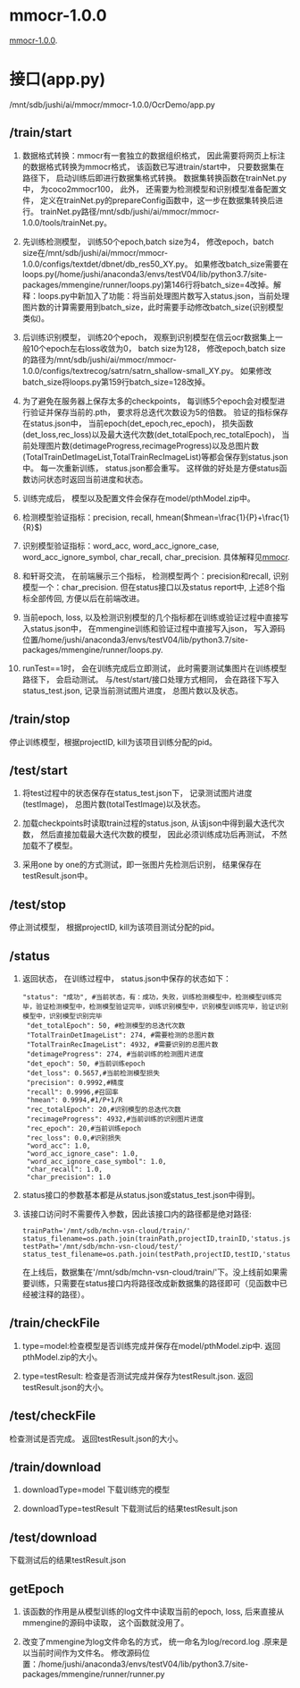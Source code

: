 # mmocr-1.0.0

[mmocr-1.0.0](https://github.com/open-mmlab/mmocr/tree/v1.0.0).

# 接口(app.py)
/mnt/sdb/jushi/ai/mmocr/mmocr-1.0.0/OcrDemo/app.py
## /train/start
1. 数据格式转换：mmocr有一套独立的数据组织格式， 因此需要将网页上标注的数据格式转换为mmocr格式， 该函数已写进train/start中， 只要数据集在路径下， 启动训练后即进行数据集格式转换。 数据集转换函数在trainNet.py中， 为coco2mmocr100， 此外， 还需要为检测模型和识别模型准备配置文件， 定义在trainNet.py的prepareConfig函数中，这一步在数据集转换后进行。 trainNet.py路径/mnt/sdb/jushi/ai/mmocr/mmocr-1.0.0/tools/trainNet.py。

2. 先训练检测模型， 训练50个epoch,batch size为4， 修改epoch，batch size在/mnt/sdb/jushi/ai/mmocr/mmocr-1.0.0/configs/textdet/dbnet/db_res50_XY.py。 如果修改batch_size需要在loops.py(/home/jushi/anaconda3/envs/testV04/lib/python3.7/site-packages/mmengine/runner/loops.py)第146行将batch_size=4改掉。解释：loops.py中新加入了功能：将当前处理图片数写入status.json，当前处理图片数的计算需要用到batch_size，此时需要手动修改batch_size(识别模型类似)。

3. 后训练识别模型， 训练20个epoch， 观察到识别模型在信云ocr数据集上一般10个epoch左右loss收敛为0， batch size为128， 修改epoch,batch size的路径为/mnt/sdb/jushi/ai/mmocr/mmocr-1.0.0/configs/textrecog/satrn/satrn_shallow-small_XY.py。 如果修改batch_size将loops.py第159行batch_size=128改掉。

4. 为了避免在服务器上保存太多的checkpoints， 每训练5个epoch会对模型进行验证并保存当前的.pth， 要求将总迭代次数设为5的倍数。 验证的指标保存在status.json中， 当前epoch(det_epoch,rec_epoch)， 损失函数(det_loss,rec_loss)以及最大迭代次数(det_totalEpoch,rec_totalEpoch)， 当前处理图片数(detimageProgress,recimageProgress)以及总图片数(TotalTrainDetImageList,TotalTrainRecImageList)等都会保存到status.json中。 每一次重新训练， status.json都会重写。 这样做的好处是方便status函数访问状态时返回当前进度和状态。

5. 训练完成后， 模型以及配置文件会保存在model/pthModel.zip中。

6. 检测模型验证指标：precision, recall, hmean($hmean=\frac{1}{P}+\frac{1}{R}$)

7. 识别模型验证指标：word_acc, word_acc_ignore_case, word_acc_ignore_symbol, char_recall, char_precision. 具体解释见[mmocr](https://github.com/open-mmlab/mmocr/blob/main/docs/zh_cn/basic_concepts/evaluation.md).

8. 和轩哥交流， 在前端展示三个指标， 检测模型两个：precision和recall, 识别模型一个：char_precision. 但在status接口以及status report中, 上述8个指标全部传回, 方便以后在前端改进。

9. 当前epoch, loss, 以及检测识别模型的几个指标都在训练或验证过程中直接写入status.json中， 在mmengine训练和验证过程中直接写入json， 写入源码位置/home/jushi/anaconda3/envs/testV04/lib/python3.7/site-packages/mmengine/runner/loops.py.

10. runTest==1时， 会在训练完成后立即测试， 此时需要测试集图片在训练模型路径下， 会启动测试。 与/test/start/接口处理方式相同， 会在路径下写入status_test.json, 记录当前测试图片进度， 总图片数以及状态。

## /train/stop
停止训练模型，根据projectID, kill为该项目训练分配的pid。

## /test/start
1. 将test过程中的状态保存在status_test.json下， 记录测试图片进度(testImage)， 总图片数(totalTestImage)以及状态。

2. 加载checkpoints时读取train过程的status.json, 从该json中得到最大迭代次数， 然后直接加载最大迭代次数的模型， 因此必须训练成功后再测试， 不然加载不了模型。

3. 采用one by one的方式测试，即一张图片先检测后识别， 结果保存在testResult.json中。

## /test/stop
停止测试模型， 根据projectID, kill为该项目测试分配的pid。

## /status
1. 返回状态， 在训练过程中， status.json中保存的状态如下：
   ```
   "status": "成功", #当前状态，有：成功，失败，训练检测模型中，检测模型训练完毕，验证检测模型中，检测模型验证完毕，训练识别模型中，识别模型训练完毕，验证识别模型中，识别模型识别完毕
    "det_totalEpoch": 50, #检测模型的总迭代次数
    "TotalTrainDetImageList": 274, #需要检测的总图片数
    "TotalTrainRecImageList": 4932, #需要识别的总图片数
    "detimageProgress": 274, #当前训练的检测图片进度
    "det_epoch": 50, #当前训练epoch
    "det_loss": 0.5657,#当前检测模型损失
    "precision": 0.9992,#精度
    "recall": 0.9996,#召回率
    "hmean": 0.9994,#1/P+1/R
    "rec_totalEpoch": 20,#识别模型的总迭代次数
    "recimageProgress": 4932,#当前训练的识别图片进度
    "rec_epoch": 20,#当前训练epoch
    "rec_loss": 0.0,#识别损失
    "word_acc": 1.0,
    "word_acc_ignore_case": 1.0,
    "word_acc_ignore_case_symbol": 1.0,
    "char_recall": 1.0,
    "char_precision": 1.0
   ```
2. status接口的参数基本都是从status.json或status_test.json中得到。

3. 该接口访问时不需要传入参数，因此该接口内的路径都是绝对路径:
   ```
   trainPath='/mnt/sdb/mchn-vsn-cloud/train/'
   status_filename=os.path.join(trainPath,projectID,trainID,'status.json')
   testPath='/mnt/sdb/mchn-vsn-cloud/test/'
   status_test_filename=os.path.join(testPath,projectID,testID,'status_test.json')
   ```
   在上线后，数据集在'/mnt/sdb/mchn-vsn-cloud/train/'下。没上线前如果需要训练，只需要在status接口内将路径改成新数据集的路径即可（见函数中已经被注释的路径）。

## /train/checkFile
1. type=model:检查模型是否训练完成并保存在model/pthModel.zip中. 返回pthModel.zip的大小。

2. type=testResult: 检查是否测试完成并保存为testResult.json. 返回testResult.json的大小。

## /test/checkFile
检查测试是否完成。 返回testResult.json的大小。

## /train/download
1. downloadType=model 下载训练完的模型

2. downloadType=testResult 下载测试后的结果testResult.json

## /test/download
下载测试后的结果testResult.json

## getEpoch
1. 该函数的作用是从模型训练的log文件中读取当前的epoch, loss, 后来直接从mmengine的源码中读取， 这个函数就没用了。

2. 改变了mmengine为log文件命名的方式， 统一命名为log/record.log .原来是以当前时间作为文件名。 修改源码位置：/home/jushi/anaconda3/envs/testV04/lib/python3.7/site-packages/mmengine/runner/runner.py
   
